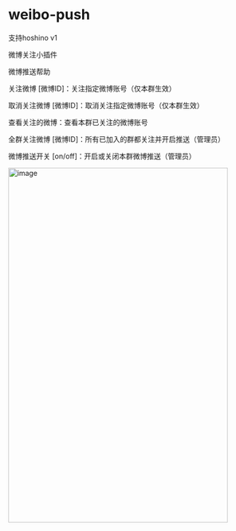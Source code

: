 # weibo-push
支持hoshino v1

微博关注小插件

微博推送帮助

关注微博 [微博ID]：关注指定微博账号（仅本群生效） 

取消关注微博 [微博ID]：取消关注指定微博账号（仅本群生效） 

查看关注的微博：查看本群已关注的微博账号 

全群关注微博 [微博ID]：所有已加入的群都关注并开启推送（管理员）

微博推送开关 [on/off]：开启或关闭本群微博推送（管理员） 

<img width="440" height="713" alt="image" src="https://github.com/user-attachments/assets/7fd5f877-60aa-4e28-8f3f-9731e9177508" />
